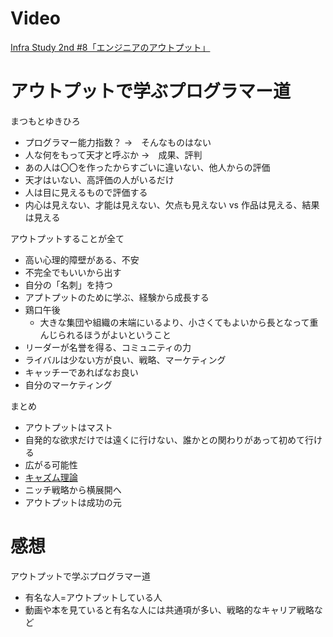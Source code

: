 # Video
[Infra Study 2nd #8「エンジニアのアウトプット」](https://www.youtube.com/watch?v=EHb7bY1h7wM)

# アウトプットで学ぶプログラマー道
まつもとゆきひろ
- プログラマー能力指数？ →　そんなものはない
- 人な何をもって天才と呼ぶか →　成果、評判
- あの人は〇〇を作ったからすごいに違いない、他人からの評価
- 天才はいない、高評価の人がいるだけ
- 人は目に見えるもので評価する
- 内心は見えない、才能は見えない、欠点も見えない vs 作品は見える、結果は見える

アウトプットすることが全て
- 高い心理的障壁がある、不安
- 不完全でもいいから出す
- 自分の「名刺」を持つ
- アプトプットのために学ぶ、経験から成長する
- 鶏口午後
    - 大きな集団や組織の末端にいるより、小さくてもよいから長となって重んじられるほうがよいということ
- リーダーが名誉を得る、コミュニティの力
- ライバルは少ない方が良い、戦略、マーケティング
- キャッチーであればなお良い
- 自分のマーケティング

まとめ
- アウトプットはマスト
- 自発的な欲求だけでは遠くに行けない、誰かとの関わりがあって初めて行ける
- 広がる可能性
- [キャズム理論](https://www.onemarketing.jp/lab/btob-marketing/chasm_199)
- ニッチ戦略から横展開へ
- アウトプットは成功の元


# 感想
アウトプットで学ぶプログラマー道
- 有名な人=アウトプットしている人
- 動画や本を見ていると有名な人には共通項が多い、戦略的なキャリア戦略など

